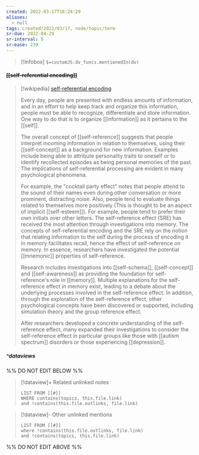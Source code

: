```yaml
---
created: 2022-03-17T16:24:29 
aliases:
  - null
tags: created/2022/03/17, node/topic/term
sr-due: 2022-04-29
sr-interval: 5
sr-ease: 239
---
```

> [!infobox]
`$=customJS.dv_funcs.mentionedIn(dv)`

#### <s class="topic-title">[[self-referential encoding]]</s>

> [!wikipedia] [self-referential encoding](https://en.wikipedia.org/wiki/Self-referential%20encoding)
> 
> Every day, people are presented with endless amounts of information, and in an effort to help keep track and organize this information, people must be able to recognize, differentiate and store information. One way to do that is to organize [[information]] as it pertains to the [[self]].
> 
> The overall concept of [[self-reference]] suggests that people interpret incoming information in relation to themselves, using their [[self-concept]] as a background for new information. Examples include being able to attribute personality traits to oneself or to identify recollected episodes as being personal memories of the past. The implications of self-referential processing are evident in many psychological phenomena.
> 
> For example, the "cocktail party effect" notes that people attend to the sound of their names even during other conversation or more prominent, distracting noise. Also, people tend to evaluate things related to themselves more positively (This is thought to be an aspect of implicit [[self-esteem]]). For example, people tend to prefer their own initials over other letters. The self-reference effect (SRE) has received the most attention through investigations into memory. The concepts of self-referential encoding and the SRE rely on the notion that relating information to the self during the process of encoding it in memory facilitates recall, hence the effect of self-reference on memory. In essence, researchers have investigated the potential [[mnemonic]] properties of self-reference.
> 
> Research includes investigations into [[self-schema]], [[self-concept]] and [[self-awareness]] as providing the foundation for self-reference's role in [[memory]]. Multiple explanations for the self-reference effect in memory exist, leading to a debate about the underlying processes involved in the self-reference effect. In addition, through the exploration of the self-reference effect, other psychological concepts have been discovered or supported, including simulation theory and the group reference effect.
> 
> After researchers developed a concrete understanding of the self-reference effect, many expanded their investigations to consider the self-reference effect in particular groups like those with [[autism spectrum]] disorders or those experiencing [[depression]].
>


##### ^dataviews

%% DO NOT EDIT BELOW %%
> [!dataview]+ Related unlinked notes
> ```dataview
> LIST FROM [[#]]
> WHERE contains(topics, this.file.link)
> and !contains(this.file.outlinks, file.link)
> ```
 
> [!dataview]- Other unlinked mentions
> ```dataview
> LIST FROM [[#]]
> where !contains(this.file.outlinks, file.link)
> and !contains(topics, this.file.link)
> ```

%% DO NOT EDIT ABOVE %%